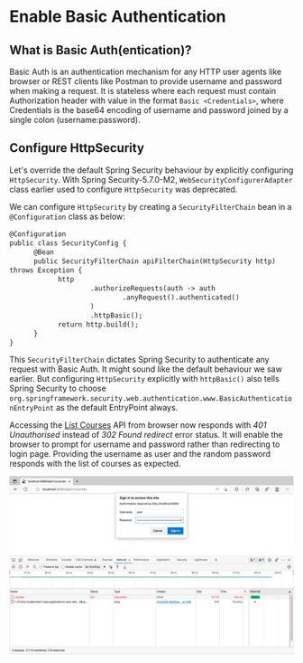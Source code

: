 

# Enable Basic Authentication

## What is Basic Auth(entication)?

Basic Auth is an authentication mechanism for any HTTP user agents like browser or REST clients like Postman to provide username and password when making a request. It is stateless where each request must contain Authorization header with value in the format `Basic <Credentials>`, where Credentials is the base64 encoding of username and password joined by a single colon (username:password).

## Configure HttpSecurity

Let's override the default Spring Security behaviour by explicitly configuring `HttpSecurity`. With Spring Security-5.7.0-M2, `WebSecurityConfigurerAdapter` class earlier used to configure `HttpSecurity` was deprecated.

We can configure `HttpSecurity` by creating a `SecurityFilterChain` bean in a `@Configuration` class as below:
```
@Configuration  
public class SecurityConfig {  
	  @Bean  
	  public SecurityFilterChain apiFilterChain(HttpSecurity http) throws Exception {  
	        http  
	                .authorizeRequests(auth -> auth  
	                        .anyRequest().authenticated()  
	                )  
	                .httpBasic();  
			return http.build();  
	  }  
}
```

This `SecurityFilterChain` dictates Spring Security to authenticate any request with Basic Auth. It might sound like the default behaviour we saw earlier. But configuring `HttpSecurity` explicitly with `httpBasic()` also tells Spring Security to choose  `org.springframework.security.web.authentication.www.BasicAuthenticationEntryPoint` as the default EntryPoint always.

Accessing the [List Courses](http://localhost:8080/api/v1/courses) API from browser now responds with *401 Unauthorised* instead of *302 Found redirect* error status. It will enable the browser to prompt for username and password rather than redirecting to login page. Providing the username as user and the random password responds with the list of courses as expected.

![Browser prompts username and password - Postman](./assets/list_courses_browser.png)